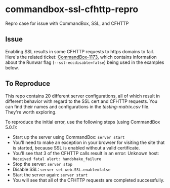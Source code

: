 # commandbox-ssl-cfhttp-repro
Repro case for issue with CommandBox, SSL, and CFHTTP

## Issue
Enabling SSL results in some CFHTTP requests to https domains to fail. Here's the related ticket: [CommandBox-1173](https://ortussolutions.atlassian.net/browse/COMMANDBOX-1173), which contains information about the Runwar flag (`--ssl-eccdisable=false`) being used in the examples below.

## To Reproduce

This repo contains 20 different server configurations, all of which result in different behavior with regard to the SSL cert and CFHTTP requests. You can find their names and configurations in the *testing-matrix.csv* file. They're worth exploring.

To reproduce the initial error, use the following steps (using CommandBox 5.0.1):

- Start up the server using CommandBox: `server start`
- You'll need to make an exception in your browser for visiting the site that is started, because SSL is enabled without a valid certificate.
- You'll see that 3 of the CFHTTP calls result in an error: Unknown host: `Received fatal alert: handshake_failure`
- Stop the server: `server stop`
- Disable SSL: `server set web.SSL.enable=false`
- Start the server again:  `server start`
- You will see that all of the CFHTTP requests are completed successfully.
